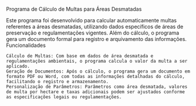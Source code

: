 Programa de Cálculo de Multas para Áreas Desmatadas

Este programa foi desenvolvido para calcular automaticamente multas referentes a áreas desmatadas, utilizando dados específicos de áreas de preservação e regulamentações vigentes. Além do cálculo, o programa gera um documento formal para registro e arquivamento das informações.
Funcionalidades

    Cálculo de Multas: Com base em dados de área desmatada e regulamentações ambientais, o programa calcula o valor da multa a ser aplicado.
    Geração de Documentos: Após o cálculo, o programa gera um documento em formato PDF ou Word, com todas as informações detalhadas do cálculo, facilitando o registro e armazenamento.
    Personalização de Parâmetros: Parâmetros como área desmatada, valores de multa por hectare e taxas adicionais podem ser ajustados conforme as especificações legais ou regulamentações.
